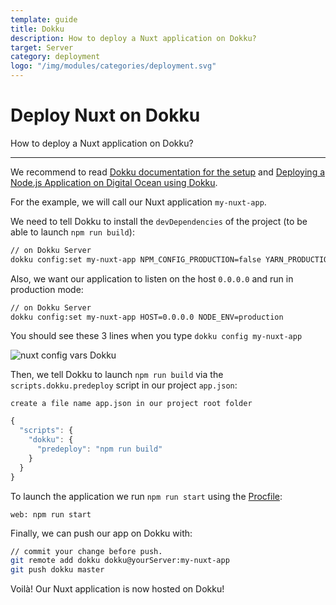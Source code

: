 ```yaml
---
template: guide
title: Dokku
description: How to deploy a Nuxt application on Dokku?
target: Server
category: deployment
logo: "/img/modules/categories/deployment.svg"
---
```

# Deploy Nuxt on Dokku

How to deploy a Nuxt application on Dokku?

---

We recommend to read [Dokku documentation for the setup](http://dokku.viewdocs.io/dokku/getting-started/installation/) and [Deploying a Node.js Application on Digital Ocean using Dokku](http://jakeklassen.com/post/deploying-a-node-app-on-digital-ocean-using-dokku/).

For the example, we will call our Nuxt application `my-nuxt-app`.

We need to tell Dokku to install the `devDependencies` of the project (to be able to launch `npm run build`):

```bash
// on Dokku Server
dokku config:set my-nuxt-app NPM_CONFIG_PRODUCTION=false YARN_PRODUCTION=false
```

Also, we want our application to listen on the host `0.0.0.0` and run in production mode:

```bash
// on Dokku Server
dokku config:set my-nuxt-app HOST=0.0.0.0 NODE_ENV=production
```

You should see these 3 lines when you type `dokku config my-nuxt-app`

![nuxt config vars Dokku](https://i.imgur.com/9FNsaoQ.png)

Then, we tell Dokku to launch `npm run build` via the `scripts.dokku.predeploy` script in our project `app.json`:

`create a file name app.json in our project root folder`

```js
{
  "scripts": {
    "dokku": {
      "predeploy": "npm run build"
    }
  }
}
```

To launch the application we run `npm run start` using the [Procfile](http://dokku.viewdocs.io/dokku/deployment/methods/dockerfiles/#procfiles-and-multiple-processes):

```
web: npm run start
```

Finally, we can push our app on Dokku with:

```bash
// commit your change before push.
git remote add dokku dokku@yourServer:my-nuxt-app
git push dokku master
```

Voilà! Our Nuxt application is now hosted on Dokku!

